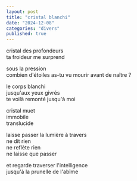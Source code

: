 ```yaml
---
layout: post
title: "cristal blanchi"
date: "2024-12-08"
categories: "divers"
published: true
---
```


cristal des profondeurs  
ta froideur me surprend  

sous la pression  
combien d'étoiles as-tu vu mourir avant de naître ?  

le corps blanchi  
jusqu'aux yeux givrés  
te voilà remonté jusqu'à moi    

cristal muet  
immobile  
translucide  

laisse passer la lumière à travers  
ne dit rien  
ne reflète rien  
ne laisse que passer  

et regarde traverser l'intelligence  
jusqu'à la prunelle de l'abîme  

